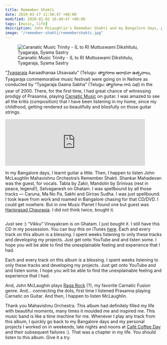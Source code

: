 ```yaml
---
title: Remember Shakti
date: 2019-03-27 11:58:47 +00:00
modified: 2020-02-02 16:49:47 +00:00
tags: [music, life]
description: John McLaughlin's Remember Shakti and my Bangalore days, projects and ideas.
image: "/remember-shakti/remembershakti.jpg"
---
```


<figure>
<img src="/remember-shakti/musicaltrinity.png" alt="Caranatic Music Trinity - (L to R) Muttuswami Dikshitulu, Tyagaraja, Syama Sastry">
<figcaption>Caranatic Music Trinity - (L to R) Muttuswami Dikshitulu, Tyagaraja, Syama Sastry</figcaption>
</figure>

<span class="blogrunningtext">“[Tyagaraja](https://en.wikipedia.org/wiki/Tyagaraja) Aaraadhanaa Utsavaalu” (Telugu: త్యాగరాజ ఆరాధనా ఉత్సవాలు, Tyagaraja commemorative music festival) were going on in Nellore as conducted by “Tyagaraja Gaana Sabha” (Telugu: త్యాగరాజ గాన సభ) in the year of 2000\. There, for the first time, I had great chance of witnessing prodigy of Prasanna, playing [Carnatic Music](https://en.wikipedia.org/wiki/Carnatic_music) on guitar. I was amazed to see all the kritis (composition) that I have been listening in my home, since my childhood, getting rendered so beautifully and blissfully on those guitar strings.  

<iframe src="https://www.google.com/maps/embed?pb=!1m18!1m12!1m3!1d3864.3463749575294!2d79.95380205022367!3d14.407185489876385!2m3!1f0!2f0!3f0!3m2!1i1024!2i768!4f13.1!3m3!1m2!1s0x3a4cf2fb1c74e771%3A0x8eded47635d3c5eb!2sThyagaraja%20Swamy%20Temple!5e0!3m2!1sen!2sus!4v1583367360702!5m2!1sen!2sus" width="450" height="150" frameborder="0" style="border:0;" allowfullscreen=""></iframe></div>

In my Bangalore days, I learnt guitar a little. Then, I happen to listen John McLaughlin Mahavishnu Orchestra’s Remember Shakti. Shankar Mahadevan was the guest, for vocals. Tabla by Zakir, Mandolin by Srinivas (rest in peace, legend!), Selvaganesh on Ghatam. I was spellbound by all those tracks — Caruna, Ma No Pa, Sakhi and Giriras Sudha. I was just spellbound. I took leave from work and roamed in Bangalore chasing for that CD/DVD. I could get nowhere. But in one Music Planet I found one but guest was [Hariprasad Chaurasia](https://en.wikipedia.org/wiki/Hariprasad_Chaurasia). I did not think twice, bought it.  

<figure>
<img src="/remember-shakti/remembershakti.jpg" alt="">
<figcaption></figcaption>
</figure>

Just see :) “Vikku” Vinayakram is on Ghatam. I just bought it. I still have this CD in my possession. You can buy this on iTunes [here](https://itunes.apple.com/us/album/remember-shakti/1529926). Each and every track on this album is a blessing. I spent weeks listening to only these tracks and developing my projects. Just get onto YouTube and and listen some. I hope you will be able to find the unexplainable feeling and experience that I had.  

Each and every track on this album is a blessing. I spent weeks listening to only these tracks and developing my projects. Just get onto YouTube and and listen some. I hope you will be able to find the unexplainable feeling and experience that I had.  

And, John McLaughin plays [Raga Rock](https://en.wikipedia.org/wiki/Raga_rock) (?), my favorite Carnatic Fusion genre. And… connecting the dots, first time I listened Prasanna playing Carnatic on Guitar. And then, I happen to listen McLaughlin.  

Thank you Mahavishnu Orchestra. This album had definitely filled my life with beautiful moments, many times it moulded me and inspired me. This music band is like a time machine for me. Whenever I play any track from this album, I quickly go back to my Bangalore days and my personal projects I worked on in weekends, late nights and noons at [Café Coffee Day](https://en.wikipedia.org/wiki/Caf%C3%A9_Coffee_Day ) and their subsequent failures :). That was a chapter in my life. You should listen to this album. Give it a try.